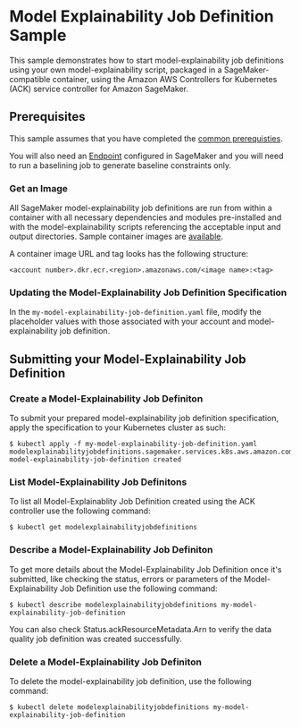 # Model Explainability Job Definition Sample

This sample demonstrates how to start model-explainability job definitions using your own model-explainability script, packaged in a SageMaker-compatible container, using the Amazon AWS Controllers for Kubernetes (ACK) service controller for Amazon SageMaker.                     

## Prerequisites

This sample assumes that you have completed the [common prerequisties](/samples/README.md).

You will also need an [Endpoint](/samples/endpoint/README.md) configured in SageMaker and you will need to run a baselining job to generate baseline constraints only.

### Get an Image

All SageMaker model-explainability job definitions are run from within a container with all necessary dependencies and modules pre-installed and with the model-explainability scripts referencing the acceptable input and output directories. Sample container images are [available](https://docs.aws.amazon.com/sagemaker/latest/dg/sagemaker-algo-docker-registry-paths.html).

A container image URL and tag looks has the following structure:
```
<account number>.dkr.ecr.<region>.amazonaws.com/<image name>:<tag>
```

### Updating the Model-Explainability Job Definition Specification

In the `my-model-explainability-job-definition.yaml` file, modify the placeholder values with those associated with your account and model-explainability job definition.

## Submitting your Model-Explainability Job Definition

### Create a Model-Explainability Job Definiton

To submit your prepared model-explainability job definition specification, apply the specification to your Kubernetes cluster as such:
```
$ kubectl apply -f my-model-explainability-job-definition.yaml
modelexplainabilityjobdefinitions.sagemaker.services.k8s.aws.amazon.com/my-model-explainability-job-definition created
```

### List Model-Explainability Job Definitons

To list all Model-Explainablity Job Definition created using the ACK controller use the following command:
```
$ kubectl get modelexplainabilityjobdefinitions
```

### Describe a Model-Explainability Job Definiton

To get more details about the Model-Explainability Job Definition once it's submitted, like checking the status, errors or parameters of the Model-Explainability Job Definition use the following command:
```
$ kubectl describe modelexplainabilityjobdefinitions my-model-explainability-job-definition
```
You can also check Status.ackResourceMetadata.Arn to verify the data quality job definition was created successfully.

### Delete a Model-Explainability Job Definiton

To delete the model-explainability job definition, use the following command:
```
$ kubectl delete modelexplainabilityjobdefinitions my-model-explainability-job-definition
```